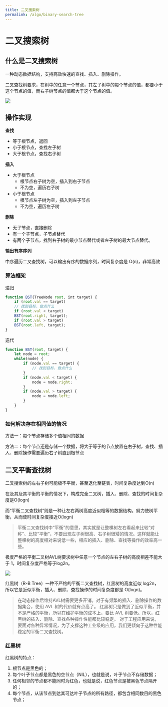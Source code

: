```yaml
---
title: 二叉搜索树
permalink: /algo/binary-search-tree
---
```


# 二叉搜索树

## 什么是二叉搜索树

一种动态数据结构，支持高效快速的查找、插入、删除操作。

二叉查找树要求，在树中的任意一个节点，其左子树中的每个节点的值，都要小于这个节点的值，而右子树节点的值都大于这个节点的值。

![](https://static001.geekbang.org/resource/image/f3/ae/f3bb11b6d4a18f95aa19e11f22b99bae.jpg)


## 操作实现

**查找**
- 等于根节点，返回
- 小于根节点，查找左子树
- 大于根节点，查找右子树


**插入**
- 大于根节点
    - 根节点右子树为空，插入到右子节点
    - 不为空，遍历右子树
- 小于根节点
    - 根节点左子树为空，插入到左子节点
    - 不为空，遍历左子树

**删除**
- 无子节点，直接删除
- 有一个子节点，子节点替代
- 有两个子节点，找到右子树的最小节点替代或者左子树的最大节点替代。

**输出有序序列**

中序遍历二叉查找树，可以输出有序的数据序列，时间复杂度是 O(n)，非常高效


### 算法框架

递归
```js
function BST(TreeNode root, int target) {
    if (root.val == target)
    // 找到目标，做点什么
    if (root.val < target) 
    BST(root.right, target);
    if (root.val > target)
    BST(root.left, target);
}
```


迭代
``` js
function BST(root, target) {
    let node = root;
	while(node) {
		if (node.val == target) {
            // 找到目标，做点什么
		}
		if (node.val < target) {
			node = node.right;
		}
		if (node.val > target) {
			node = node.left;
		}
	}
}
```

### 如何解决存在相同值的情况

方法一：每个节点存储多个值相同的数据

方法二：每个节点还是存储一个数据，将大于等于的节点放置在右子树，查找、插入、删除操作需要遍历右子树直到根节点


## 二叉平衡查找树

二叉搜索树的左右子树可能极不平衡，甚至退化至链表，时间复杂度达到O(n)

在及其及其平衡的平衡的情况下，构成完全二叉树，插入、删除、查找的时间复杂度是O(logn)

而“平衡二叉查找树”则是一种让左右两树高度近似相等的数据结构。努力使树平衡，从而使时间复杂度接近O(logn)

> 平衡二叉查找树中“平衡”的意思，其实就是让整棵树左右看起来比较“对称”、比较“平衡”，不要出现左子树很高、右子树很矮的情况。这样就能让整棵树的高度相对来说低一些，相应的插入、删除、查找等操作的效率高一些。

极度严格的平衡二叉树AVL树要求树中任意一个节点的左右子树的高度相差不能大于 1，时间复杂度严格等于log2n。

![](https://static001.geekbang.org/resource/image/dd/9b/dd9f5a4525f5029a8339c89ad1c8159b.jpg)


红黑树（R-B Tree）一种不严格的平衡二叉查找树，红黑树的高度近似 log2n，所以它是近似平衡，插入、删除、查找操作的时间复杂度都是 O(logn)。


> 在动态操作后维持AVL树需要更多开销。对于有频繁的插入、删除操作的数据集合，使用 AVL 树的代价就有点高了。
> 红黑树只是做到了近似平衡，并不是严格的平衡，所以在维护平衡的成本上，要比 AVL 树要低。所以，红黑树的插入、删除、查找各种操作性能都比较稳定。
> 对于工程应用来说，要面对各种异常情况，为了支撑这种工业级的应用，我们更倾向于这种性能稳定的平衡二叉查找树。

### 红黑树

红黑树的特点：
1. 根节点是黑色的；
2. 每个叶子节点都是黑色的空节点（NIL），也就是说，叶子节点不存储数据；
3. 任何相邻的节点都不能同时为红色，也就是说，红色节点是被黑色节点隔开的；
4. 每个节点，从该节点到达其可达叶子节点的所有路径，都包含相同数目的黑色节点；

